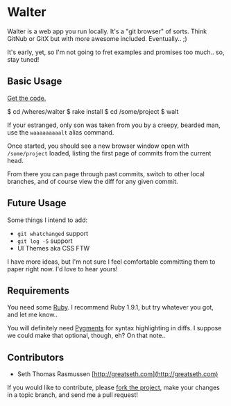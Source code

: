 # Walter

Walter is a web app you run locally. It's a "git browser" of sorts. Think GitNub or GitX but with more awesome included. Eventually.. ;)

It's early, yet, so I'm not going to fret examples and promises too much.. so, stay tuned!

## Basic Usage

[Get the code.](http://github.com/greatseth/walter)

  $ cd /wheres/walter
  $ rake install
  $ cd /some/project
  $ walt
  
If your estranged, only son was taken from you by a creepy, bearded man, use the `waaaaaaaaalt` alias command.

Once started, you should see a new browser window open with `/some/project` loaded, listing the first page of commits from the current head.

From there you can page through past commits, switch to other local branches, and of course view the diff for any given commit.

## Future Usage

Some things I intend to add:

  * `git whatchanged` support
  * `git log -S` support
  * UI Themes aka CSS FTW

I have more ideas, but I'm not sure I feel comfortable committing them to paper right now. I'd love to hear yours!

## Requirements

You need some [Ruby](http://ruby-lang.org). I recommend Ruby 1.9.1, but try whatever you got, and let me know..

You will definitely need [Pygments](http://pygments.org) for syntax highlighting in diffs. I suppose we could make that optional, though, eh? On that note..

## Contributors

- Seth Thomas Rasmussen [http://greatseth.com](http://greatseth.com)

If you would like to contribute, please [fork the project](http://github.com/greatseth/walter), make your changes in a topic branch, and send me a pull request!
